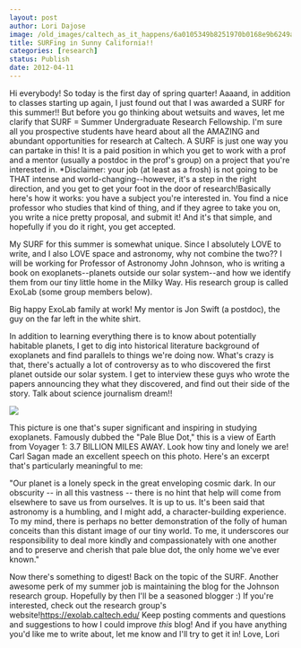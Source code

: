 ```yaml
---
layout: post
author: Lori Dajose
image: /old_images/caltech_as_it_happens/6a0105349b8251970b0168e9b6249a970c.jpg
title: SURFing in Sunny California!! 
categories: [research]
status: Publish
date: 2012-04-11
---
```


Hi everybody!
So today is the first day of spring quarter! Aaaand, in addition to classes starting up again, I just found out that I was awarded a SURF for this summer!! But before you go thinking about wetsuits and waves, let me clarify that SURF = Summer Undergraduate Research Fellowship. I'm sure all you prospective students have heard about all the AMAZING and abundant opportunities for research at Caltech. A SURF is just one way you can partake in this! It is a paid position in which you get to work with a prof and a mentor (usually a postdoc in the prof's group) on a project that you're interested in. *Disclaimer: your job (at least as a frosh) is not going to be THAT intense and world-changing--however, it's a step in the right direction, and you get to get your foot in the door of research!Basically here's how it works: you have a subject you're interested in. You find a nice professor who studies that kind of thing, and if they agree to take you on, you write a nice pretty proposal, and submit it! And it's that simple, and hopefully if you do it right, you get accepted.

My SURF for this summer is somewhat unique. Since I absolutely LOVE to write, and I also LOVE space and astronomy, why not combine the two?? I will be working for Professor of Astronomy John Johnson, who is writing a book on exoplanets--planets outside our solar system--and how we identify them from our tiny little home in the Milky Way. His research group is called ExoLab (some group members below).

Big happy ExoLab family at work! My mentor is Jon Swift (a postdoc), the guy on the far left in the white shirt.

﻿﻿In addition to learning everything there is to know about potentially habitable planets, I get to dig into historical literature background of exoplanets and find parallels to things we're doing now. What's crazy is that, there's actually a lot of controversy as to who discovered the first planet outside our solar system. I get to interview these guys who wrote the papers announcing they what they discovered, and find out their side of the story. Talk about science journalism dream!!


![](/old_images/caltech_as_it_happens/6a0105349b8251970b0163039b1745970d.jpg)

This picture is one that's super significant and inspiring in studying exoplanets. Famously dubbed the "Pale Blue Dot," this is a view of Earth from Voyager 1: 3.7 BILLION MILES AWAY. Look how tiny and lonely we are! Carl Sagan made an excellent speech on this photo. Here's an excerpt that's particularly meaningful to me:

"Our planet is a lonely speck in the great enveloping cosmic dark. In our obscurity -- in all this vastness -- there is no hint that help will come from elsewhere to save us from ourselves. It is up to us. It's been said that astronomy is a humbling, and I might add, a character-building experience. To my mind, there is perhaps no better demonstration of the folly of human conceits than this distant image of our tiny world. To me, it underscores our responsibility to deal more kindly and compassionately with one another and to preserve and cherish that pale blue dot, the only home we've ever known."

Now there's something to digest!
Back on the topic of the SURF. Another awesome perk of my summer job is maintaining the blog for the Johnson research group. Hopefully by then I'll be a seasoned blogger :) If you're interested, check out the research group's website!https://exolab.caltech.edu/
Keep posting comments and questions and suggestions to how I could improve *this* blog! And if you have anything you'd like me to write about, let me know and I'll try to get it in!
Love,
Lori
